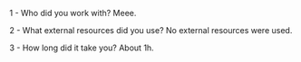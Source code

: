 1 - Who did you work with?
Meee.

2 - What external resources did you use?
No external resources were used.

3 - How long did it take you?
About 1h.